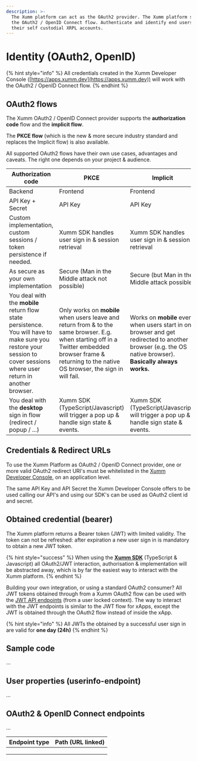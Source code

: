 ```yaml
---
description: >-
  The Xumm platform can act as the OAuth2 provider. The Xumm platform supports
  the OAuth2 / OpenID Connect flow. Authenticate and identify end users using
  their self custodial XRPL accounts.
---
```


# Identity (OAuth2, OpenID)

{% hint style="info" %}
All credentials created in the Xumm Developer Console ([https://apps.xumm.dev](https://apps.xumm.dev)) will work with the OAuth2 / OpenID Connect flow.
{% endhint %}

## OAuth2 flows

The Xumm OAuth2 / OpenID Connect provider supports the **authorization code** flow and the **implicit flow**.

The **PKCE flow** (which is the new & more secure industry standard and replaces the Implicit flow) is also available.&#x20;

All supported OAuth2 flows have their own use cases, advantages and caveats. The right one depends on your project & audience.

| Authorization code                                                                                                                                                      | PKCE                                                                                                                                                                                                     | Implicit                                                                                                                                                 |
| ----------------------------------------------------------------------------------------------------------------------------------------------------------------------- | -------------------------------------------------------------------------------------------------------------------------------------------------------------------------------------------------------- | -------------------------------------------------------------------------------------------------------------------------------------------------------- |
| Backend                                                                                                                                                                 | Frontend                                                                                                                                                                                                 | Frontend                                                                                                                                                 |
| API Key + Secret                                                                                                                                                        | API Key                                                                                                                                                                                                  | API Key                                                                                                                                                  |
| Custom implementation, custom sessions / token persistence if needed.                                                                                                   | Xumm SDK handles user sign in & session retrieval                                                                                                                                                        | Xumm SDK handles user sign in & session retrieval                                                                                                        |
| As secure as your own implementation                                                                                                                                    | Secure (Man in the Middle attack not possible)                                                                                                                                                           | Secure (but Man in the Middle attack possible)                                                                                                           |
| You deal with the **mobile** return flow state persistence. You will have to make sure you restore your session to cover sessions where user return in another browser. | Only works on **mobile** when users leave and return from & to the same browser. E.g. when starting off in a Twitter embedded browser frame & returning to the native OS browser, the sign in will fail. | Works on **mobile** even when users start in one browser and get redirected to another browser (e.g. the OS native browser). **Basically always works.** |
| You deal with the **desktop** sign in flow (redirect / popup / ...)                                                                                                     | Xumm SDK (TypeScript/Javascript) will trigger a pop up & handle sign state & events.                                                                                                                     | Xumm SDK (TypeScript/Javascript) will trigger a pop up & handle sign state & events.                                                                     |

## Credentials & Redirect URLs

To use the Xumm Platform as OAuth2 / OpenID Connect provider, one or more valid OAuth2 redirect URI's must be whitelisted in the [Xumm Developer Console](https://apps.xumm.dev/), on an application level.&#x20;

The same API Key and API Secret the Xumm Developer Console offers to be used calling our API's and using our SDK's can be used as OAuth2 client id and secret.

## Obtained credential (bearer)

The Xumm platform returns a Bearer token (JWT) with limited validity. The token can not be refreshed: after expiration a new user sign in is mandatory to obtain a new JWT token.

{% hint style="success" %}
When using the [**Xumm SDK**](https://www.npmjs.com/package/xumm) (TypeScript & Javascript) all OAuth2/JWT interaction, authorisation & implementation will be abstracted away, which is by far the easiest way to interact with the Xumm platform.
{% endhint %}

Building your own integration, or using a standard OAuth2 consumer? All JWT tokens obtained through from a Xumm OAuth2 flow can be used with the [JWT API endpoints](https://xumm.readme.io/reference/oauth2-jwt) (from a user locked context). The way to interact with the JWT endpoints is similar to the JWT flow for xApps, except the JWT is obtained through the OAuth2 flow instead of inside the xApp.

{% hint style="info" %}
All JWTs the obtained by a successful user sign in are valid for **one day (24h)**
{% endhint %}

## Sample code

...

## User properties (userinfo-endpoint)

...

## OAuth2 & OpenID Connect endpoints

...

| Endpoint type | Path (URL linked) |
| ------------- | ----------------- |
|               |                   |
|               |                   |
|               |                   |
